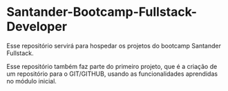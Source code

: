 # Santander-Bootcamp-Fullstack-Developer

Esse repositório servirá para hospedar os projetos do bootcamp Santander Fullstack.

Esse repositório também faz parte do primeiro projeto, que é a criação de um repositório para o GIT/GITHUB, usando as funcionalidades aprendidas no módulo inicial.
